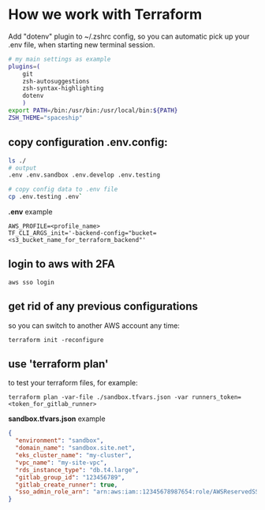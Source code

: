 # How we work with Terraform

Add "dotenv" plugin to ~/.zshrc config, so you can automatic pick up 
your .env file, when starting new terminal session.

```sh
# my main settings as example
plugins=(
    git 
    zsh-autosuggestions 
    zsh-syntax-highlighting 
    dotenv
    )
export PATH=/bin:/usr/bin:/usr/local/bin:${PATH}
ZSH_THEME="spaceship"
```
## copy configuration .env.config:
```sh
ls ./
# output
.env .env.sandbox .env.develop .env.testing

# copy config data to .env file
cp .env.testing .env`
```
__.env__ example
```
AWS_PROFILE=<profile_name>
TF_CLI_ARGS_init='-backend-config="bucket=<s3_bucket_name_for_terraform_backend"'
```
## login to aws with 2FA 

`aws sso login`

## get rid of any previous configurations 
so you can switch to another AWS account any time:

`terraform init -reconfigure`

## use 'terraform plan' 
to test your terraform files, for example:

`terraform plan -var-file ./sandbox.tfvars.json -var runners_token=<token_for_gitlab_runner>`

__sandbox.tfvars.json__ example

```json
{
  "environment": "sandbox",
  "domain_name": "sandbox.site.net",
  "eks_cluster_name": "my-cluster",
  "vpc_name": "my-site-vpc",
  "rds_instance_type": "db.t4.large",
  "gitlab_group_id": "123456789",
  "gitlab_create_runner": true,
  "sso_admin_role_arn": "arn:aws:iam::12345678987654:role/AWSReservedSSO_AdminAccess_789456123"
}
```